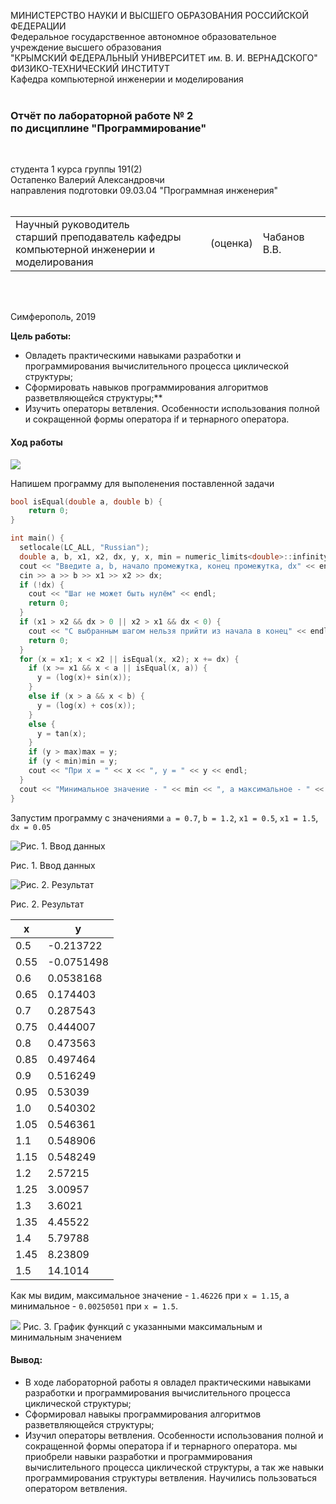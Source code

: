 МИНИСТЕРСТВО НАУКИ  И ВЫСШЕГО ОБРАЗОВАНИЯ РОССИЙСКОЙ ФЕДЕРАЦИИ  
Федеральное государственное автономное образовательное учреждение высшего образования  
"КРЫМСКИЙ ФЕДЕРАЛЬНЫЙ УНИВЕРСИТЕТ им. В. И. ВЕРНАДСКОГО"  
ФИЗИКО-ТЕХНИЧЕСКИЙ ИНСТИТУТ  
Кафедра компьютерной инженерии и моделирования
<br/><br/>

### Отчёт по лабораторной работе № 2<br/> по дисциплине "Программирование"
<br/>

студента 1 курса группы 191(2)  
Остапенко Валерий Александровчи  
направления подготовки 09.03.04 "Программная инженерия"  
<br/>

<table>
<tr><td>Научный руководитель<br/> старший преподаватель кафедры<br/> компьютерной инженерии и моделирования</td>
<td>(оценка)</td>
<td>Чабанов В.В.</td>
</tr>
</table>
<br/><br/>

Симферополь, 2019
 
 **Цель работы:**
 - Овладеть практическими навыками разработки и программирования вычислительного процесса циклической структуры;
 - Сформировать навыков программирования алгоритмов разветвляющейся структуры;**
 - Изучить операторы ветвления. Особенности использования полной и сокращенной формы оператора if и тернарного оператора.

#### Ход работы

![](https://sun2.43222.userapi.com/kVCP3JIlAvQWcxX_E683S9e0BOZmezlVi3BQaw/HmJ-cTVDz5w.jpg) 


Напишем программу для выполенения поставленной задачи

```c++
bool isEqual(double a, double b) {
    return 0;
}

int main() {
  setlocale(LC_ALL, "Russian");
  double a, b, x1, x2, dx, y, x, min = numeric_limits<double>::infinity(), max = -numeric_limits<double>::infinity();
  cout << "Введите a, b, начало промежутка, конец промежутка, dx" << endl;
  cin >> a >> b >> x1 >> x2 >> dx;
  if (!dx) {
    cout << "Шаг не может быть нулём" << endl;
    return 0;
  }
  if (x1 > x2 && dx > 0 || x2 > x1 && dx < 0) {
    cout << "С выбранным шагом нельзя прийти из начала в конец" << endl;
    return 0;
  }
  for (x = x1; x < x2 || isEqual(x, x2); x += dx) {  
    if (x >= x1 && x < a || isEqual(x, a)) {
      y = (log(x)+ sin(x));
    }
    else if (x > a && x < b) {
      y = (log(x) + cos(x));
    }
    else {
      y = tan(x);
    }
    if (y > max)max = y;
    if (y < min)min = y;
    cout << "При х = " << x << ", y = " << y << endl;
  }
  cout << "Минимальное значение - " << min << ", а максимальное - " << max << endl;
}
```

Запустим программу с значениями `a = 0.7`, `b = 1.2`, `x1 = 0.5`, `x1 = 1.5`, `dx = 0.05`

![](https://sun9-44.userapi.com/Mwa7zZoQYtelXTA1TSGpiHbsyII2cChtxB-z9g/8crxND9OsWc.jpg "Рис. 1. Ввод данных") 

Рис. 1. Ввод данных


![](https://sun9-23.userapi.com/s5CIOAY29E2Eq-oECXWfnTdr_ZWT-SWsUkOKTQ/esXGCxhgPVM.jpg "Рис. 2. Результат")

Рис. 2. Результат

**x**|**y**  
-----|-----  
0.5|-0.213722  
0.55|-0.0751498  
0.6|0.0538168 
0.65|0.174403  
0.7|0.287543 
0.75|0.444007  
0.8|0.473563 
0.85|0.497464  
0.9|0.516249 
0.95|0.53039  
1.0|0.540302  
1.05|0.546361   
1.1|0.548906   
1.15|0.548249   
1.2|2.57215 
1.25|3.00957  
1.3|3.6021 
1.35|4.45522 
1.4|5.79788 
1.45|8.23809 
1.5|14.1014

Как мы видим, максимальное значение - `1.46226` при `x = 1.15`, а минимальное - `0.00250501` при `x = 1.5`.

![](https://sun1.43222.userapi.com/L3JNrA_LKtj8RP2x1Xsw4_UyUySWBu8UNVG1xw/AHoxwtJFmL4.jpg) Рис. 3. График функций с указанными максимальным и минимальным значением

#### Вывод: 
- В ходе лабораторной работы я овладел практическими навыками разработки и программирования вычислительного процесса циклической структуры;
 - Сформировал навыкы программирования алгоритмов разветвляющейся структуры;
 - Изучил операторы ветвления. Особенности использования полной и сокращенной формы оператора if и тернарного оператора. мы приобрели навыки разработки и программирования вычислительного процесса циклической структуры, а так же навыки программирования структуры ветвления. Научились пользоваться оператором ветвления.